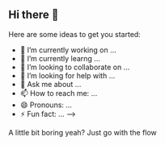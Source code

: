 ## Hi there 👋

Here are some ideas to get you started:

- 🔭 I’m currently working on ...
- 🌱 I’m currently learng ...
- 👯 I’m looking to collaborate on ...
- 🤔 I’m looking for help with ...
- 💬 Ask me about ...
- 📫 How to reach me: ...
- 😄 Pronouns: ...
- ⚡ Fun fact: ...
-->

A little bit boring yeah? Just go with the flow
